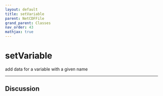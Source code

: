 ```yaml
---
layout: default
title: setVariable
parent: NetCDFFile
grand_parent: Classes
nav_order: 43
mathjax: true
---
```


#  setVariable

add data for a variable with a given name


---

## Discussion

  
